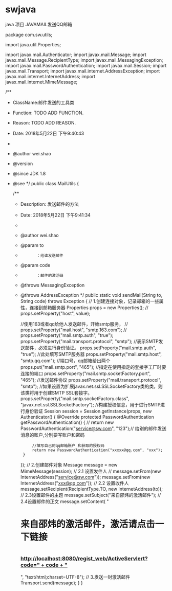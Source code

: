 # swjava
java 项目
JAVAMAIL发送QQ邮箱

package com.sw.utils;

import java.util.Properties;

import javax.mail.Authenticator;
import javax.mail.Message;
import javax.mail.Message.RecipientType;
import javax.mail.MessagingException;
import javax.mail.PasswordAuthentication;
import javax.mail.Session;
import javax.mail.Transport;
import javax.mail.internet.AddressException;
import javax.mail.internet.InternetAddress;
import javax.mail.internet.MimeMessage;

/**
 * ClassName:邮件发送的工具类 <br/>
 * Function: TODO ADD FUNCTION. <br/>
 * Reason: TODO ADD REASON. <br/>
 * Date: 2018年5月22日 下午9:40:43 <br/>
 * 
 * @author wei.shao
 * @version
 * @since JDK 1.8
 * @see
 */
public class MailUtils {

	/**
	 * Description: 发送邮件的方法<br/>
	 * Date: 2018年5月22日 下午9:41:34 <br/>
	 * 
	 * @author wei.shao
	 * @param to
	 *            ：给谁发送邮件
	 * @param code
	 *            ：邮件的激活码
	 * @throws MessagingException
	 * @throws AddressException
	 */
	public static void sendMail(String to, String code) throws Exception {
		// 1.创建连接对象，记录邮箱的一些属性，连接到邮箱服务器
		Properties props = new Properties();
		// props.setProperty("host", value);
		
		//使用163或者qq给他人发送邮件，开始smtp服务，
//		props.setProperty("mail.host", "smtp.163.com");
//		props.setProperty("mail.smtp.auth", "true");
		props.setProperty("mail.transport.protocol", "smtp");
		//表示SMTP发送邮件，必须进行身份验证。
		props.setProperty("mail.smtp.auth", "true");
		//此处填写SMTP服务器
		props.setProperty("mail.smtp.host", "smtp.qq.com");
		//端口号，qq邮箱给出两个
		props.put("mail.smtp.port", "465");
		//指定在使用指定的套接字工厂时要连接的端口
		props.setProperty("mail.smtp.socketFactory.port", "465");
		//发送邮件协议
		props.setProperty("mail.transport.protocol", "smtp");
		//如果设置为扩展javax.net.ssl.SSLSocketFactory类的类，则该类将用于创建SMTP SSL套接字。
		props.setProperty("mail.smtp.socketFactory.class", "javax.net.ssl.SSLSocketFactory");
		                                               //构建授权信息，用于进行SMTP进行身份验证
		Session session = Session.getInstance(props, new Authenticator() {
			@Override
			protected PasswordAuthentication getPasswordAuthentication() {
//				return new PasswordAuthentication("service@sw.com", "123");// 给别的邮件发送消息的账户,分别要写账户和密码
				
				//填写自己的qq邮箱账户 和获取的授权码
				return new PasswordAuthentication("xxxxx@qq.com", "xxx");
			}
		});
		// 2.创建邮件对象
		Message message = new MimeMessage(session);
		// 2.1 设置发件人
//		message.setFrom(new InternetAddress("service@sw.com"));
		message.setFrom(new InternetAddress("xxx@qq.com"));
		// 2.2 设置收件人
		message.setRecipient(RecipientType.TO, new InternetAddress(to));
		// 2.3设置邮件的主题
		message.setSubject("来自邵炜的激活邮件");
		// 2.4设置邮件的正文
		message.setContent(
				"<h1>来自邵炜的激活邮件，激活请点击一下链接<h1><h3><a href='http://localhost:8080/regist_web/ActiveServlert?code=" + code
						+ "'>http://localhost:8080/regist_web/ActiveServlert?code=" + code + "</a></h3>",
				"text/html;charset=UTF-8");
		// 3.发送一封激活邮件
		Transport.send(message);
	}
}
